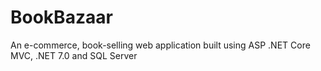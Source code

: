 # BookBazaar
An e-commerce, book-selling web application built using ASP .NET Core MVC, .NET 7.0 and SQL Server
